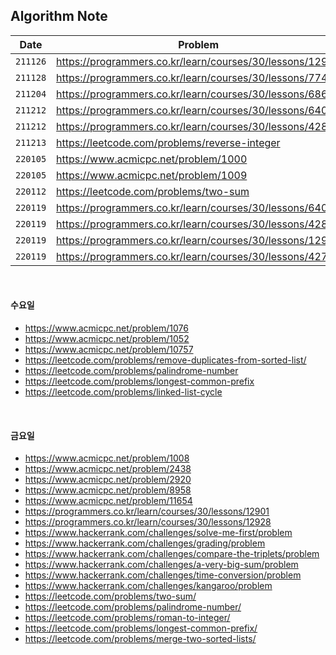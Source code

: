 ## **Algorithm Note**

| Date     | Problem                                                  | Code                             | Time     |
| -------- | -------------------------------------------------------- | -------------------------------- | -------- |
| `211126` | https://programmers.co.kr/learn/courses/30/lessons/12910 | [js](code/pg_12910.js)           | -        |
| `211128` | https://programmers.co.kr/learn/courses/30/lessons/77484 | [js](code/pg_77484.js)           | -        |
| `211204` | https://programmers.co.kr/learn/courses/30/lessons/68644 | [js](code/pg_68644.js)           | -        |
| `211212` | https://programmers.co.kr/learn/courses/30/lessons/64061 | [js](code/pg_64061.js)           | -        |
| `211212` | https://programmers.co.kr/learn/courses/30/lessons/42840 | [js](code/pg_42840.js)           | -        |
| `211213` | https://leetcode.com/problems/reverse-integer            | [js](code/lt_reverse-integer.js) | -        |
| `220105` | https://www.acmicpc.net/problem/1000                     | [js](code/bj_1000.js)            | -        |
| `220105` | https://www.acmicpc.net/problem/1009                     | [js](code/bj_1009.js)            | 02:02:14 |
| `220112` | https://leetcode.com/problems/two-sum                    | [js](code/lt_two-sum.js)         | 00:33:13 |
| `220119` | https://programmers.co.kr/learn/courses/30/lessons/64061 | [js](code/pg_64061_1.js)         | 01:00:02 |
| `220119` | https://programmers.co.kr/learn/courses/30/lessons/42840 | [js](code/pg_42840_1.js)         | 00:40:56 |
| `220119` | https://programmers.co.kr/learn/courses/30/lessons/12930 | [js](code/pg_12930.js)           | 00:19:40 |
| `220119` | https://programmers.co.kr/learn/courses/30/lessons/42748 | [js](code/pg_42748.js)           | 00:13:41 |

<br>

#### 수요일

- https://www.acmicpc.net/problem/1076
- https://www.acmicpc.net/problem/1052
- https://www.acmicpc.net/problem/10757
- https://leetcode.com/problems/remove-duplicates-from-sorted-list/
- https://leetcode.com/problems/palindrome-number
- https://leetcode.com/problems/longest-common-prefix
- https://leetcode.com/problems/linked-list-cycle

<br>

#### 금요일

- https://www.acmicpc.net/problem/1008
- https://www.acmicpc.net/problem/2438
- https://www.acmicpc.net/problem/2920
- https://www.acmicpc.net/problem/8958
- https://www.acmicpc.net/problem/11654
- https://programmers.co.kr/learn/courses/30/lessons/12901
- https://programmers.co.kr/learn/courses/30/lessons/12928
- https://www.hackerrank.com/challenges/solve-me-first/problem
- https://www.hackerrank.com/challenges/grading/problem
- https://www.hackerrank.com/challenges/compare-the-triplets/problem
- https://www.hackerrank.com/challenges/a-very-big-sum/problem
- https://www.hackerrank.com/challenges/time-conversion/problem
- https://www.hackerrank.com/challenges/kangaroo/problem
- https://leetcode.com/problems/two-sum/
- https://leetcode.com/problems/palindrome-number/
- https://leetcode.com/problems/roman-to-integer/
- https://leetcode.com/problems/longest-common-prefix/
- https://leetcode.com/problems/merge-two-sorted-lists/

